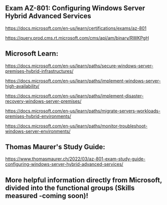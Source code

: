 Exam AZ-801: Configuring Windows Server Hybrid Advanced Services
-------------------
https://docs.microsoft.com/en-us/learn/certifications/exams/az-801

https://query.prod.cms.rt.microsoft.com/cms/api/am/binary/RWKPgH

Microsoft Learn:
-------------------
https://docs.microsoft.com/en-us/learn/paths/secure-windows-server-premises-hybrid-infrastructures/

https://docs.microsoft.com/en-us/learn/paths/implement-windows-server-high-availability/

https://docs.microsoft.com/en-us/learn/paths/implement-disaster-recovery-windows-server-premises/

https://docs.microsoft.com/en-us/learn/paths/migrate-servers-workloads-premises-hybrid-environments/

https://docs.microsoft.com/en-us/learn/paths/monitor-troubleshoot-windows-server-environments/

Thomas Maurer's Study Guide:  
-------------------
https://www.thomasmaurer.ch/2022/03/az-801-exam-study-guide-configuring-windows-server-hybrid-advanced-services/

More helpful information directly from Microsoft, divided into the functional groups (Skills measured -coming soon)!
-------------------
